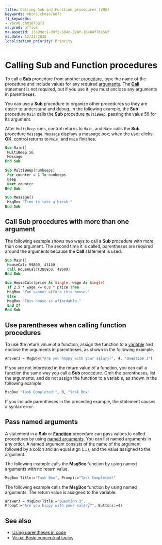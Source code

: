 ```yaml
---
title: Calling Sub and Function procedures (VBA)
keywords: vbcn6.chm1076673
f1_keywords:
- vbcn6.chm1076673
ms.prod: office
ms.assetid: 17a9dec1-d8f2-584c-324f-164b4f7b156f
ms.date: 12/21/2018
localization_priority: Priority
---
```



# Calling Sub and Function procedures

To call a **[Sub](../../reference/user-interface-help/sub-statement.md)** procedure from another [procedure](../../Glossary/vbe-glossary.md#procedure), type the name of the procedure and include values for any required [arguments](../../Glossary/vbe-glossary.md#argument). The **[Call](../../reference/user-interface-help/call-statement.md)** statement is not required, but if you use it, you must enclose any arguments in parentheses.

You can use a **Sub** procedure to organize other procedures so they are easier to understand and debug. In the following example, the **Sub** procedure `Main` calls the **Sub** procedure `MultiBeep`, passing the value 56 for its argument. 

After `MultiBeep` runs, control returns to `Main`, and `Main` calls the **Sub** procedure `Message`. `Message` displays a message box; when the user clicks **OK**, control returns to `Main`, and `Main` finishes.


```vb
Sub Main() 
 MultiBeep 56 
 Message 
End Sub 
 
Sub MultiBeep(numbeeps) 
 For counter = 1 To numbeeps 
 Beep 
 Next counter 
End Sub 
 
Sub Message() 
 MsgBox "Time to take a break!" 
End Sub
```


## Call Sub procedures with more than one argument

The following example shows two ways to call a **Sub** procedure with more than one argument. The second time it is called, parentheses are required around the arguments because the **Call** statement is used.

```vb
Sub Main() 
 HouseCalc 99800, 43100 
 Call HouseCalc(380950, 49500) 
End Sub 
 
Sub HouseCalc(price As Single, wage As Single) 
 If 2.5 * wage <= 0.8 * price Then 
 MsgBox "You cannot afford this house." 
 Else 
 MsgBox "This house is affordable." 
 End If 
End Sub
```


## Use parentheses when calling function procedures

To use the return value of a function, assign the function to a [variable](../../Glossary/vbe-glossary.md#variable) and enclose the arguments in parentheses, as shown in the following example.

```vb
Answer3 = MsgBox("Are you happy with your salary?", 4, "Question 3") 

```

If you are not interested in the return value of a function, you can call a function the same way you call a **Sub** procedure. Omit the parentheses, list the arguments, and do not assign the function to a variable, as shown in the following example.

```vb
MsgBox "Task Completed!", 0, "Task Box" 

```

If you include parentheses in the preceding example, the statement causes a syntax error.


## Pass named arguments

A statement in a **Sub** or **[Function](../../reference/user-interface-help/function-statement.md)** procedure can pass values to called procedures by using [named arguments](../../Glossary/vbe-glossary.md#named-argument). You can list named arguments in any order. A named argument consists of the name of the argument followed by a colon and an equal sign (**:=**), and the value assigned to the argument.

The following example calls the **MsgBox** function by using named arguments with no return value.

```vb
MsgBox Title:="Task Box", Prompt:="Task Completed!" 

```

The following example calls the **MsgBox** function by using named arguments. The return value is assigned to the variable.


```vb
answer3 = MsgBox(Title:="Question 3", _ 
Prompt:="Are you happy with your salary?", Buttons:=4) 

```

## See also

- [Using parentheses in code](using-parentheses-in-code.md)
- [Visual Basic conceptual topics](../../reference/user-interface-help/visual-basic-conceptual-topics.md)
